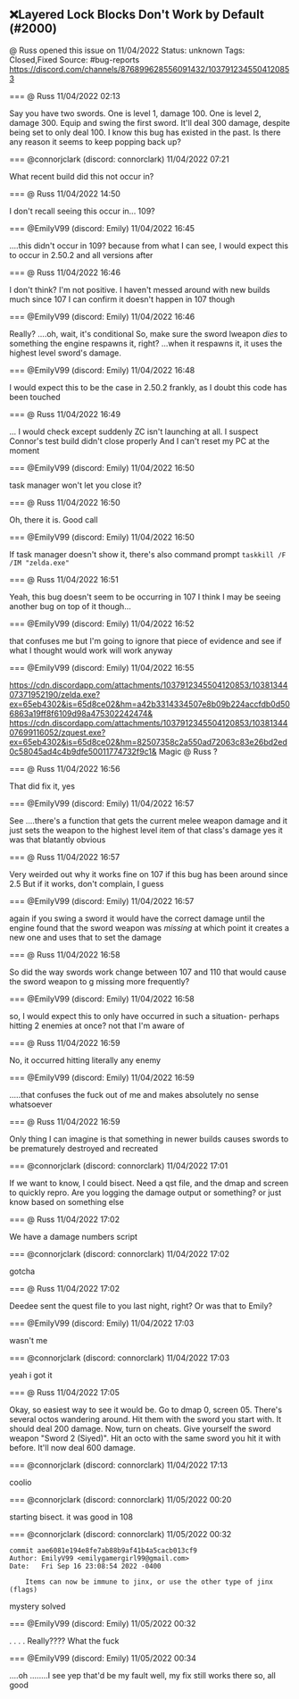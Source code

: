 ## ❌Layered Lock Blocks Don't Work by Default (#2000)
@ Russ opened this issue on 11/04/2022
Status: unknown
Tags: Closed,Fixed
Source: #bug-reports https://discord.com/channels/876899628556091432/1037912345504120853


=== @ Russ 11/04/2022 02:13

Say you have two swords. One is level 1, damage 100. One is level 2, damage 300. Equip and swing the first sword. It'll deal 300 damage, despite being set to only deal 100. I know this bug has existed in the past. Is there any reason it seems to keep popping back up?

=== @connorjclark (discord: connorclark) 11/04/2022 07:21

What recent build did this not occur in?

=== @ Russ 11/04/2022 14:50

I don't recall seeing this occur in... 109?

=== @EmilyV99 (discord: Emily) 11/04/2022 16:45

....this didn't occur in 109?
because from what I can see, I would expect this to occur in 2.50.2 and all versions after

=== @ Russ 11/04/2022 16:46

I don't think? I'm not positive. I haven't messed around with new builds much since 107
I can confirm it doesn't happen in 107 though

=== @EmilyV99 (discord: Emily) 11/04/2022 16:46

Really?
....oh, wait, it's conditional
So, make sure the sword lweapon *dies* to something
the engine respawns it, right?
...when it respawns it, it uses the highest level sword's damage.

=== @EmilyV99 (discord: Emily) 11/04/2022 16:48

I would expect this to be the case in 2.50.2 frankly, as I doubt this code has been touched

=== @ Russ 11/04/2022 16:49

... I would check except suddenly ZC isn't launching at all. I suspect Connor's test build didn't close properly
And I can't reset my PC at the moment

=== @EmilyV99 (discord: Emily) 11/04/2022 16:50

task manager won't let you close it?

=== @ Russ 11/04/2022 16:50

Oh, there it is. Good call

=== @EmilyV99 (discord: Emily) 11/04/2022 16:50

If task manager doesn't show it, there's also command prompt ```taskkill /F /IM "zelda.exe"```

=== @ Russ 11/04/2022 16:51

Yeah, this bug doesn't seem to be occurring in 107
I think I may be seeing another bug on top of it though...

=== @EmilyV99 (discord: Emily) 11/04/2022 16:52

that confuses me
but I'm going to ignore that piece of evidence
and see if what I thought would work will work anyway

=== @EmilyV99 (discord: Emily) 11/04/2022 16:55


https://cdn.discordapp.com/attachments/1037912345504120853/1038134407371952190/zelda.exe?ex=65eb4302&is=65d8ce02&hm=a42b3314334507e8b09b224accfdb0d506863a19ff8f6109d98a475302242474&
https://cdn.discordapp.com/attachments/1037912345504120853/1038134407699116052/zquest.exe?ex=65eb4302&is=65d8ce02&hm=82507358c2a550ad72063c83e26bd2ed0c58045ad4c4b9dfe50011774732f9c1&
Magic @ Russ ?

=== @ Russ 11/04/2022 16:56

That did fix it, yes

=== @EmilyV99 (discord: Emily) 11/04/2022 16:57

See
....there's a function
that gets the current melee weapon damage
and it just
sets the weapon to the highest level item of that class's damage
yes it was that blatantly obvious

=== @ Russ 11/04/2022 16:57

Very weirded out why it works fine on 107 if this bug has been around since 2.5
But if it works, don't complain, I guess

=== @EmilyV99 (discord: Emily) 11/04/2022 16:57

again
if you swing a sword
it would have the correct damage
until the engine found that the sword weapon was *missing*
at which point it creates a new one
and uses that to set the damage

=== @ Russ 11/04/2022 16:58

So did the way swords work change between 107 and 110 that would cause the sword weapon to g missing more frequently?

=== @EmilyV99 (discord: Emily) 11/04/2022 16:58

so, I would expect this to only have occurred in such a situation- perhaps hitting 2 enemies at once?
not that I'm aware of

=== @ Russ 11/04/2022 16:59

No, it occurred hitting literally any enemy

=== @EmilyV99 (discord: Emily) 11/04/2022 16:59

.....that confuses the fuck out of me
and makes absolutely no sense
whatsoever

=== @ Russ 11/04/2022 16:59

Only thing I can imagine is that something in newer builds causes swords to be prematurely destroyed and recreated

=== @connorjclark (discord: connorclark) 11/04/2022 17:01

If we want to know, I could bisect. Need a qst file, and the dmap and screen to quickly repro.
Are you logging the damage output or something?
or just know based on something else

=== @ Russ 11/04/2022 17:02

We have a damage numbers script

=== @connorjclark (discord: connorclark) 11/04/2022 17:02

gotcha

=== @ Russ 11/04/2022 17:02

Deedee sent the quest file to you last night, right? Or was that to Emily?

=== @EmilyV99 (discord: Emily) 11/04/2022 17:03

wasn't me

=== @connorjclark (discord: connorclark) 11/04/2022 17:03

yeah i got it

=== @ Russ 11/04/2022 17:05

Okay, so easiest way to see it would be. Go to dmap 0, screen 05. There's several octos wandering around. Hit them with the sword you start with. It should deal 200 damage. Now, turn on cheats. Give yourself the sword weapon "Sword 2 (Siyed)". Hit an octo with the same sword you hit it with before. It'll now deal 600 damage.

=== @connorjclark (discord: connorclark) 11/04/2022 17:13

coolio

=== @connorjclark (discord: connorclark) 11/05/2022 00:20

starting bisect. it was good in 108

=== @connorjclark (discord: connorclark) 11/05/2022 00:32

```
commit aae6081e194e8fe7ab88b9af41b4a5cacb013cf9
Author: EmilyV99 <emilygamergirl99@gmail.com>
Date:   Fri Sep 16 23:08:54 2022 -0400

    Items can now be immune to jinx, or use the other type of jinx (flags)
```
mystery solved

=== @EmilyV99 (discord: Emily) 11/05/2022 00:32

. . . . Really????
What the fuck

=== @EmilyV99 (discord: Emily) 11/05/2022 00:34

....oh
........I see
yep
that'd be my fault
well, my fix still works there so, all good
